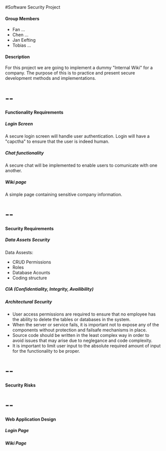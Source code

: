 #Software Security Project

#### Group Members
* Fan  ...  
* Chen  ...  
* Jan Eefting  
* Tobias ...  

#### Description  
For this project we are going to implement a dummy "Internal Wiki" for a company.  The purpose of this is to practice and present secure development methods and implementations.

# --

#### Functionality Requirements  
##### Login Screen  
A secure login screen will handle user authentication.  Login will have a "capctha" to ensure that the user is indeed human.  

##### Chat functionality  
A secure chat will be implemented to enable users to comunicate with one another.  

##### Wiki page  
A simple page containing sensitive company information.  

# --

#### Security Requirements  

##### Data Assets Security

Data Assests:


* CRUD Permissions
* Roles
* Database Acounts
* Coding structure

##### CIA (Confidentiality, Integrity, Availibility)

##### Architectural Security

* User access permissions are required to ensure that no employee has the ability to delete the tables or databases in the system.  
* When the server or service fails, it is important not to expose any of the components without protection and failsafe mechanisms in place.  
* Source code should be written in the least complex way in order to avoid issues that may arise due to neglegance and code complexity.  
* It is important to limit user input to the absolute required amount of input for the functionality to be proper.

# --

#### Security Risks  

# --

#### Web Application Design

##### Login  Page

##### Wiki Page
